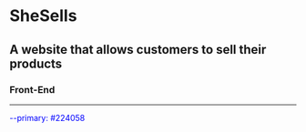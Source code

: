 # SheSells
## A website that allows customers to sell their products

### Front-End
---
<span style = "color:blue"> --primary: #224058</span>